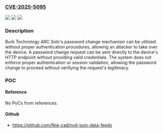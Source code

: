 ### [CVE-2025-5095](https://cve.mitre.org/cgi-bin/cvename.cgi?name=CVE-2025-5095)
![](https://img.shields.io/static/v1?label=Product&message=ARC%20Solo&color=blue)
![](https://img.shields.io/static/v1?label=Version&message=0%20&color=brightgreen)
![](https://img.shields.io/static/v1?label=Vulnerability&message=CWE-306&color=brightgreen)

### Description

Burk Technology ARC Solo's password change mechanism can be utilized without proper authentication procedures, allowing an attacker to take over the device. A password change request can be sent directly to the device's HTTP endpoint without providing valid credentials. The system does not enforce proper authentication or session validation, allowing the password change to proceed without verifying the request's legitimacy.

### POC

#### Reference
No PoCs from references.

#### Github
- https://github.com/fkie-cad/nvd-json-data-feeds

